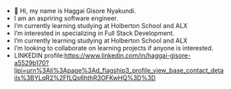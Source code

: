 - 👋 Hi, my name is Haggai Gisore Nyakundi.
- I am an aspriring software engineer.
- I’m currently learning studying at Holberton School and ALX
- I’m interested in specializing in Full Stack Development. 
- I’m currently learning studying at Holberton School and ALX
- I’m looking to collaborate on learning projects if anyone is interested.
- LINKEDIN profile:https://www.linkedin.com/in/haggai-gisore-a5529b170?lipi=urn%3Ali%3Apage%3Ad_flagship3_profile_view_base_contact_details%3BYLqR2%2FfLQs6hthR3OFKwHQ%3D%3D 

<!---
See YA
--->

